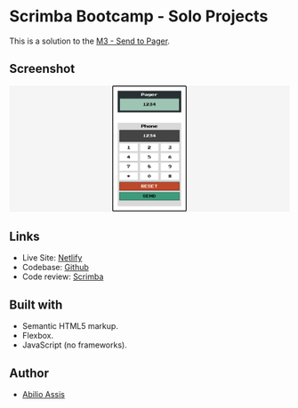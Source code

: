 # Scrimba Bootcamp - Solo Projects

This is a solution to the [M3 - Send to Pager](https://scrimba.com/scrim/co9b447f7b7a0dc6201d27636).

## Screenshot

![](img/screenshot.png)

## Links

- Live Site: [Netlify](https://transcendent-moonbeam-72a749.netlify.app/)
- Codebase: [Github](https://github.com/abilioassis/send-to-pager)
- Code review: [Scrimba](https://scrimba.com/scrim/co5f54280bceaa33ceb424f10)

## Built with

- Semantic HTML5 markup.
- Flexbox.
- JavaScript (no frameworks).

## Author

- [Abilio Assis](https://www.linkedin.com/in/abilio-assis/)
